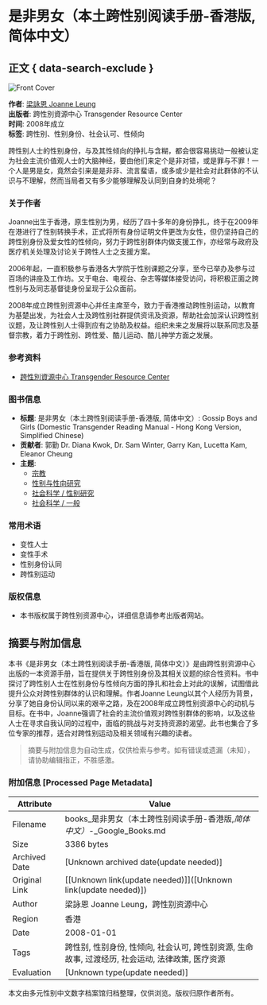 # 是非男女（本土跨性别阅读手册-香港版, 简体中文）

## 正文 { data-search-exclude }


![Front Cover](https://books.google.com/books/publisher/content?id=tQsqAwAAQBAJ&printsec=frontcover&img=1&zoom=1&edge=curl&imgtk=AFLRE73qTQDY0Hm9oW-kN_-4xJ68-CDe6CkEIdlzDoJgnX1yGuiWuyJEpll3ikGTecl7h3KsTCUQBEWt9EJFrrzumo0Tma8CMftw9qNJ83lku0yhoTKI1XgXrBljjg8iIbdQjJbXH-cv)

**作者**: [梁詠恩 Joanne Leung](https://www.google.com/search?tbo=p&tbm=bks&q=inauthor:%22%E6%A2%81%E8%A9%A0%E6%81%A9+Joanne+Leung%22)  
**出版者**: 跨性別資源中心 Transgender Resource Center  
**时间**: 2008年成立  
**标签**: 跨性别、性别身份、社会认可、性倾向  

跨性别人士的性别身份，与及其性倾向的挣扎与含糊，都会很容易挑动一般被认定为社会主流价值观人士的大脑神经，要由他们来定个是非对错，或是罪与不罪！一个人是男是女，竟然会引来是是非非、流言蜚语，或多或少是社会对此群体的不认识与不理解，然而当局者又有多少能够理解及认同到自身的处境呢？

### 关于作者
Joanne出生于香港，原生性别为男，经历了四十多年的身份挣扎，终于在2009年在港进行了性别转换手术，正式将所有身份证明文件更改为女性，但仍坚持自己的跨性别身份及爱女性的性倾向，努力于跨性别群体内做支援工作，亦经常与政府及医疗机关处理及讨论关于跨性人士之支援方案。

2006年起，一直积极参与香港各大学院于性别课题之分享，至今已举办及参与过百场的讲座及工作坊。又于电台、电视台、杂志等媒体接受访问，将积极正面之跨性别与及同志基督徒身份呈现于公众面前。

2008年成立跨性别资源中心并任主席至今，致力于香港推动跨性别运动，以教育为基楚出发，为社会人士及跨性别社群提供资讯及资源，帮助社会加深认识跨性别议题，及让跨性别人士得到应有之协助及权益。组织未来之发展将以联系同志及基督宗教，着力于跨性别、跨性爱、酷儿运动、酷儿神学方面之发展。

### 参考资料
- [跨性別資源中心 Transgender Resource Center](http://www.tgr.org.hk)

### 图书信息
- **标题**: 是非男女（本土跨性别阅读手册-香港版, 简体中文）: Gossip Boys and Girls (Domestic Transgender Reading Manual - Hong Kong Version, Simplified Chinese)
- **贡献者**: 郭勤 Dr. Diana Kwok, Dr. Sam Winter, Garry Kan, Lucetta Kam, Eleanor Cheung
- **主题**: 
  - [宗教](https://www.google.com/search?tbo=p&tbm=bks&q=subject:%22Religion%22)
  - [性别与性向研究](https://www.google.com/search?tbo=p&tbm=bks&q=subject:%22Sexuality+%26+Gender+Studies%22)
  - [社会科学 / 性别研究](https://www.google.com/search?tbo=p&tbm=bks&q=subject:%22Social+Science+/+Gender+Studies%22)
  - [社会科学 / 一般](https://www.google.com/search?tbo=p&tbm=bks&q=subject:%22Social+Science+/+General%22)

### 常用术语
- 变性人士
- 变性手术
- 性别身份认同
- 跨性别运动

### 版权信息
- 本书版权属于跨性别资源中心，详细信息请参考出版者网站。
<!-- tcd_original_link https://books.google.com/books/about/%E6%98%AF%E9%9D%9E%E7%94%B7%E5%A5%B3_%E6%9C%AC%E5%9C%9F%E8%B7%A8%E6%80%A7%E5%88%AB%E9%98%85%E8%AF%BB%E6%89%8B%E5%86%8C.html?id=tQsqAwAAQBAJ -->


## 摘要与附加信息

<!-- tcd_abstract -->
本书《是非男女（本土跨性别阅读手册-香港版, 简体中文）》是由跨性别资源中心出版的一本资源手册，旨在提供关于跨性别身份及其相关议题的综合性资料。书中探讨了跨性别人士在性别身份与性倾向方面的挣扎和社会上对此的误解，试图借此提升公众对跨性别群体的认识和理解。作者Joanne Leung以其个人经历为背景，分享了她自身份认同以来的艰辛之路，及在2008年成立跨性别资源中心的动机与目标。在书中，Joanne强调了社会的主流价值观对跨性别群体的影响，以及这些人士在寻求自我认同的过程中，面临的挑战与对支持资源的渴望。此书也集合了多位专家的推荐，适合对跨性别运动及相关领域有兴趣的读者。
<!-- tcd_abstract_end -->

> 摘要与附加信息为自动生成，仅供检索与参考。如有错误或遗漏（未知），请协助编辑指正，不胜感激。

### 附加信息 [Processed Page Metadata]

| Attribute       | Value                                  |
|-----------------|----------------------------------------|
| Filename        | books_是非男女（本土跨性别阅读手册-香港版,_简体中文）_-_Google_Books.md                             |
| Size            | 3386 bytes                           |
| Archived Date   | [Unknown archived date(update needed)]                             |
| Original Link   | [[Unknown link(update needed)]]([Unknown link(update needed)])                       |
| Author          | 梁詠恩 Joanne Leung，跨性别资源中心                               |
| Region          | 香港                               |
| Date            | 2008-01-01                                 |
| Tags            | 跨性别, 性别身份, 性倾向, 社会认可, 跨性别资源, 生命故事, 过渡经历, 社会运动, 法律政策, 医疗资源                                 |
| Evaluation            | [Unknown type(update needed)]                                 |
<!-- tcd_table_end -->

本文由多元性别中文数字档案馆归档整理，仅供浏览。版权归原作者所有。
